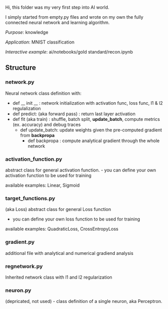 Hi, this folder was my very first step into AI world. 

I simply started from empty.py files and wrote on my own the fully connected neural network and learning algorithm.

*Purpose*: knowledge 

*Application*: MNIST classification

*Interactive example*: ai/notebooks/gold standard/recon.ipynb

<h2>Structure</h2>

<h3>network.py </h3> 
Neural network class definition with:

- def __ init __ : network initialization with activation func, loss func, l1 & l2 regulalization
- def predict: (aka forward pass) : return last layer activation
- def fit (aka train) : shuffle, batch split, **update_batch**, compute metrics (ex. accuracy) and debug traces
  - def update_batch: update weights given the pre-computed gradient from **backpropa**
    - def backpropa : compute analytical gradient through the whole network

<h3>activation_function.py </h3>
abstract class for general activation function.
  - you can define your own activation function to be used for training

available examples: Linear, Sigmoid

<h3>target_functions.py </h3>(aka Loss)
abstract class for general Loss function

 - you can define your own loss function to be used for training 
 
 available examples: QuadraticLoss, CrossEntropyLoss

<h3>gradient.py</h3> 
additional file with analytical and numerical gradiend analysis

<h3>regnetwork.py</h3> 
Inherited network class with l1 and l2 regularization

<h3>neuron.py</h3> (depricated, not used) - class definition of a single neuron, aka Perceptron.
